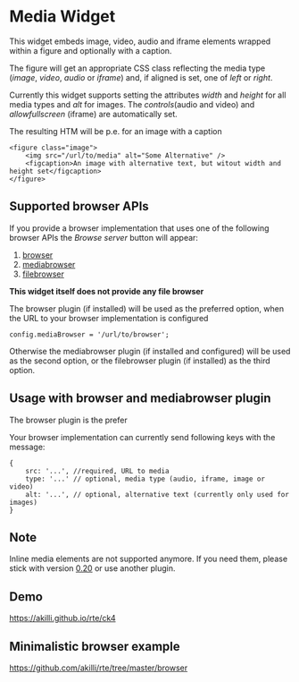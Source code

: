 # Media Widget

This widget embeds image, video, audio and iframe elements wrapped within a figure and optionally with a caption.

The figure will get an appropriate CSS class reflecting the media type (*image*, *video*, *audio* or *iframe*) and, if aligned is set, one of *left* or *right*.

Currently this widget supports setting the attributes *width* and *height* for all media types and *alt* for images. The *controls*(audio and video) and *allowfullscreen* (iframe) are automatically set.

The resulting HTM will be p.e. for an image with a caption

    <figure class="image">
        <img src="/url/to/media" alt="Some Alternative" />
        <figcaption>An image with alternative text, but witout width and height set</figcaption>
    </figure>

## Supported browser APIs

If you provide a browser implementation that uses one of the following browser APIs the _Browse server_ button will appear:

1. [browser](https://ckeditor.com/cke4/addon/browser) 
2. [mediabrowser](https://ckeditor.com/cke4/addon/mediabrowser) 
3. [filebrowser](https://ckeditor.com/cke4/addon/filebrowser)

**This widget itself does not provide any file browser**

The browser plugin (if installed) will be used as the preferred option, when the URL to your browser implementation is configured

    config.mediaBrowser = '/url/to/browser';

Otherwise the mediabrowser plugin (if installed and configured) will be used as the second option, or the filebrowser plugin (if installed) as the third option.

## Usage with browser and mediabrowser plugin

The browser plugin is the prefer

Your browser implementation can currently send following keys with the message:

    {
        src: '...', //required, URL to media
        type: '...' // optional, media type (audio, iframe, image or video)
        alt: '...', // optional, alternative text (currently only used for images)
    }

## Note

Inline media elements are not supported anymore. If you need them, please stick with version [0.20](https://download.ckeditor.com/media/releases/media_0.20.zip) or use another plugin.

## Demo

https://akilli.github.io/rte/ck4

## Minimalistic browser example

https://github.com/akilli/rte/tree/master/browser
